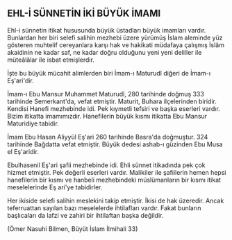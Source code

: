 ## EHL-İ SÜNNETİN İKİ BÜYÜK İMAMI

Ehl-i sünnetin itikat hususunda büyük üstadları bü­yük imamları vardır. Bunlardan her biri selefi salihin mezhebi üzere yürümüş İslam aleminde yüz gösteren muhtelif cereyanlara karşı hak ve hakikati müdafaya çalışmış İslâm akaidinin ne kadar saf, ne kadar doğru olduğunu yeni yeni deliller ile müteâlâlar ile isbat et­mişlerdir.

İşte bu büyük mücahit alimlerden biri İmam-ı Maturudî diğeri de İmam-ı Eş'ari'dir.

İmam-ı Ebu Mansur Muhammet Maturudî, 280 tari­hinde doğmuş 333 tarihinde Semerkant'da, vefat etmiş­tir. Maturit, Buhara ilçelerinden biridir. Kendisi Hanefi mezhebinde idi. Pek kıymetli tefsiri ve başka eserleri vardır. Bizim itikatta imamımızdır. Hanefilerin büyük kısmı itikatta Ebu Mansur Maturidiye tabidir.

İmam Ebu Hasan Aliyyül Eş'ari 260 tarihinde Bas­ra'da doğmuştur. 324 tarihinde Bağdatta vefat etmiştir. Büyük dedesi ashab-ı güzinden Ebu Musa el Eş'aridir.

Ebulhasenil Eş'ari şafii mezhebinde idi. Ehli sünnet itikadında pek çok hizmet etmiştir. Pek değerli eserleri vardır. Malikiler ile şafiilerin hemen hepsi hanefilerin bir kısmı ve hanbeli mezhebindeki müslümanların bir kısmı itikat meselelerinde Eş ari'ye tabidirler.

Her ikiside selefi salihin meslekini takip etmiştir. İkisi de hak üzeredir. Ancak teferruattan sayılan bazı mese­lelerde ihtilafları vardır. Fakat bunların başlıcaları da lafzi ve zahiri bir ihtilaftan başka değildir.

(Ömer Nasuhi Bilmen, Büyüt İslam İlmihali 33)
